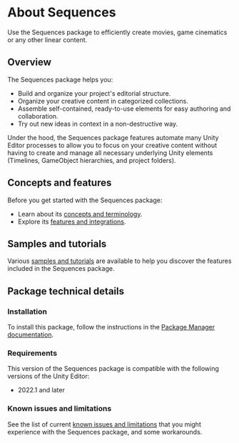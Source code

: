 # About Sequences

Use the Sequences package to efficiently create movies, game cinematics or any other linear content.

## Overview

The Sequences package helps you:
* Build and organize your project's editorial structure.
* Organize your creative content in categorized collections.
* Assemble self-contained, ready-to-use elements for easy authoring and collaboration.
* Try out new ideas in context in a non-destructive way.

Under the hood, the Sequences package features automate many Unity Editor processes to allow you to focus on your creative content without having to create and manage all necessary underlying Unity elements (Timelines, GameObject hierarchies, and project folders).

## Concepts and features

Before you get started with the Sequences package:
* Learn about its [concepts and terminology](concepts.md).
* Explore its [features and integrations](features.md).

## Samples and tutorials

Various [samples and tutorials](samples.md) are available to help you discover the features included in the Sequences package.

## Package technical details

### Installation

To install this package, follow the instructions in the [Package Manager documentation](https://docs.unity3d.com/Manual/upm-ui-install.html).

### Requirements

This version of the Sequences package is compatible with the following versions of the Unity Editor:

* 2022.1 and later

### Known issues and limitations

See the list of current [known issues and limitations](known-issues.md) that you might experience with the Sequences package, and some workarounds.
